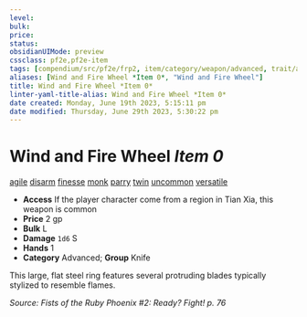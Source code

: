 ```yaml
---
level:
bulk:
price:
status:
obsidianUIMode: preview
cssclass: pf2e,pf2e-item
tags: [compendium/src/pf2e/frp2, item/category/weapon/advanced, trait/agile, trait/disarm, trait/finesse, trait/monk, trait/parry, trait/twin, trait/uncommon, trait/versatile-p]
aliases: [Wind and Fire Wheel *Item 0*, "Wind and Fire Wheel"]
title: Wind and Fire Wheel *Item 0*
linter-yaml-title-alias: Wind and Fire Wheel *Item 0*
date created: Monday, June 19th 2023, 5:15:11 pm
date modified: Thursday, June 29th 2023, 5:30:22 pm
---
```


# Wind and Fire Wheel *Item 0*

[agile](rules/traits/agile.md) [disarm](rules/traits/disarm.md) [finesse](rules/traits/finesse.md) [monk](rules/traits/monk.md) [parry](rules/traits/parry.md) [twin](rules/traits/twin.md) [uncommon](rules/traits/uncommon.md) [versatile <p>](rules/traits/versatile.md)  

- **Access** If the player character come from a region in Tian Xia, this weapon is common
- **Price** 2 gp
- **Bulk** L
- **Damage** `1d6` S
- **Hands** 1
- **Category** Advanced; **Group** Knife

This large, flat steel ring features several protruding blades typically stylized to resemble flames.

*Source: Fists of the Ruby Phoenix #2: Ready? Fight! p. 76*
